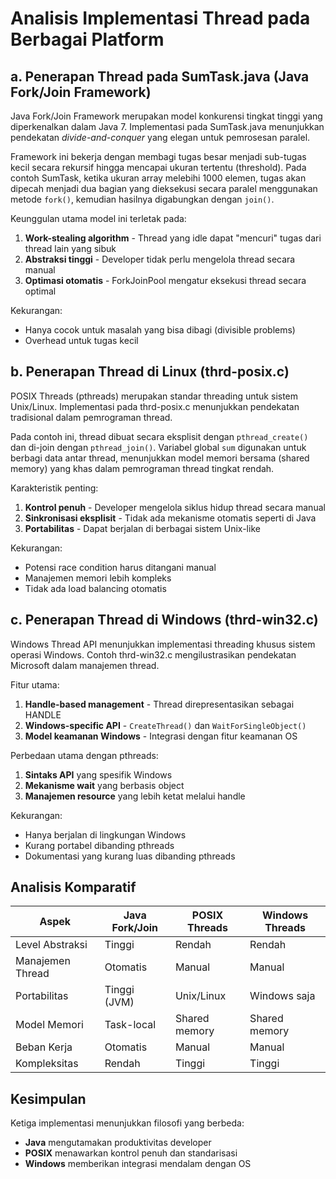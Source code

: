 # Analisis Implementasi Thread pada Berbagai Platform

## a. Penerapan Thread pada SumTask.java (Java Fork/Join Framework)

Java Fork/Join Framework merupakan model konkurensi tingkat tinggi yang diperkenalkan dalam Java 7. Implementasi pada SumTask.java menunjukkan pendekatan _divide-and-conquer_ yang elegan untuk pemrosesan paralel. 

Framework ini bekerja dengan membagi tugas besar menjadi sub-tugas kecil secara rekursif hingga mencapai ukuran tertentu (threshold). Pada contoh SumTask, ketika ukuran array melebihi 1000 elemen, tugas akan dipecah menjadi dua bagian yang dieksekusi secara paralel menggunakan metode `fork()`, kemudian hasilnya digabungkan dengan `join()`.

Keunggulan utama model ini terletak pada:
1. **Work-stealing algorithm** - Thread yang idle dapat "mencuri" tugas dari thread lain yang sibuk
2. **Abstraksi tinggi** - Developer tidak perlu mengelola thread secara manual
3. **Optimasi otomatis** - ForkJoinPool mengatur eksekusi thread secara optimal

Kekurangan:
- Hanya cocok untuk masalah yang bisa dibagi (divisible problems)
- Overhead untuk tugas kecil

## b. Penerapan Thread di Linux (thrd-posix.c)

POSIX Threads (pthreads) merupakan standar threading untuk sistem Unix/Linux. Implementasi pada thrd-posix.c menunjukkan pendekatan tradisional dalam pemrograman thread.

Pada contoh ini, thread dibuat secara eksplisit dengan `pthread_create()` dan di-join dengan `pthread_join()`. Variabel global `sum` digunakan untuk berbagi data antar thread, menunjukkan model memori bersama (shared memory) yang khas dalam pemrograman thread tingkat rendah.

Karakteristik penting:
1. **Kontrol penuh** - Developer mengelola siklus hidup thread secara manual
2. **Sinkronisasi eksplisit** - Tidak ada mekanisme otomatis seperti di Java
3. **Portabilitas** - Dapat berjalan di berbagai sistem Unix-like

Kekurangan:
- Potensi race condition harus ditangani manual
- Manajemen memori lebih kompleks
- Tidak ada load balancing otomatis

## c. Penerapan Thread di Windows (thrd-win32.c)

Windows Thread API menunjukkan implementasi threading khusus sistem operasi Windows. Contoh thrd-win32.c mengilustrasikan pendekatan Microsoft dalam manajemen thread.

Fitur utama:
1. **Handle-based management** - Thread direpresentasikan sebagai HANDLE
2. **Windows-specific API** - `CreateThread()` dan `WaitForSingleObject()`
3. **Model keamanan Windows** - Integrasi dengan fitur keamanan OS

Perbedaan utama dengan pthreads:
1. **Sintaks API** yang spesifik Windows
2. **Mekanisme wait** yang berbasis object
3. **Manajemen resource** yang lebih ketat melalui handle

Kekurangan:
- Hanya berjalan di lingkungan Windows
- Kurang portabel dibanding pthreads
- Dokumentasi yang kurang luas dibanding pthreads

## Analisis Komparatif

| Aspek              | Java Fork/Join         | POSIX Threads         | Windows Threads      |
|--------------------|-----------------------|-----------------------|----------------------|
| Level Abstraksi    | Tinggi                | Rendah                | Rendah               |
| Manajemen Thread   | Otomatis              | Manual                | Manual               |
| Portabilitas       | Tinggi (JVM)          | Unix/Linux            | Windows saja         |
| Model Memori       | Task-local            | Shared memory         | Shared memory        |
| Beban Kerja        | Otomatis              | Manual                | Manual               |
| Kompleksitas       | Rendah                | Tinggi                | Tinggi               |

## Kesimpulan

Ketiga implementasi menunjukkan filosofi yang berbeda:
- **Java** mengutamakan produktivitas developer
- **POSIX** menawarkan kontrol penuh dan standarisasi
- **Windows** memberikan integrasi mendalam dengan OS
